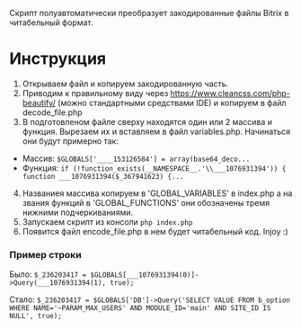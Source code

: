 Скрипт полуавтоматически преобразует закодированные файлы Bitrix в читабельный формат.

# Инструкция

1. Открываем файл и копируем закодированную часть.
2. Приводим к правильному виду через https://www.cleancss.com/php-beautify/ (можно стандартными средствами IDE) и копируем в файл decode_file.php
3. В подготовленом файле сверху находятся один или 2 массива и функция. Вырезаем их и вставляем в файл variables.php. Начинаться они будут примерно так: 
  * Массив: `$GLOBALS['____153126584'] = array(base64_deco...`
  * Функция: `if (!function_exists(__NAMESPACE__.'\\___1076931394')) { function ___1076931394($_367941623) {...`
4. Названиея массива копируем в 'GLOBAL_VARIABLES' в index.php а на звания функций в 'GLOBAL_FUNCTIONS' они обозначены тремя нижними подчеркиваниями.
5. Запускаем скрипт из консоли `php index.php`
6. Появится файл encode_file.php в нем будет читабельный код. Injoy :)

### Пример строки

Было:
`$_236203417 = $GLOBALS[___1076931394(0)]->Query(___1076931394(1), true);`

Стало:
`$_236203417 = $GLOBALS['DB']->Query('SELECT VALUE FROM b_option WHERE NAME='~PARAM_MAX_USERS' AND MODULE_ID='main' AND SITE_ID IS NULL', true);`
